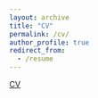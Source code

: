 ```yaml
---
layout: archive
title: "CV"
permalink: /cv/
author_profile: true
redirect_from:
  - /resume
---
```


[CV](https://github.com/patel-zeel/website/blob/master/_pages/CV.pdf)
